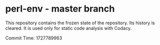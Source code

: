 # perl-env - master branch

This repository contains the frozen state of the repository.
Its history is cleared. It is used only for static code
analysis with Codacy.

Commit Time: 1727789963